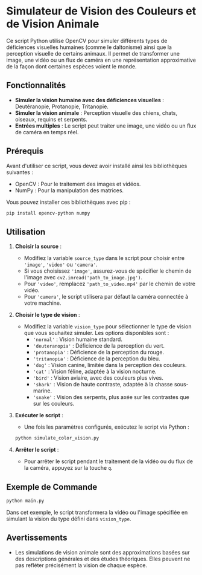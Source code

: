 # Simulateur de Vision des Couleurs et de Vision Animale

Ce script Python utilise OpenCV pour simuler différents types de déficiences visuelles humaines (comme le daltonisme) ainsi que la perception visuelle de certains animaux. Il permet de transformer une image, une vidéo ou un flux de caméra en une représentation approximative de la façon dont certaines espèces voient le monde.

## Fonctionnalités

- **Simuler la vision humaine avec des déficiences visuelles** : Deutéranopie, Protanopie, Tritanopie.
- **Simuler la vision animale** : Perception visuelle des chiens, chats, oiseaux, requins et serpents.
- **Entrées multiples** : Le script peut traiter une image, une vidéo ou un flux de caméra en temps réel.

## Prérequis

Avant d'utiliser ce script, vous devez avoir installé ainsi les bibliothèques suivantes :
- OpenCV : Pour le traitement des images et vidéos.
- NumPy : Pour la manipulation des matrices.

Vous pouvez installer ces bibliothèques avec pip :

```bash
pip install opencv-python numpy
```

## Utilisation

1. **Choisir la source** :
   - Modifiez la variable `source_type` dans le script pour choisir entre `'image'`, `'video'` ou `'camera'`.
   - Si vous choisissez `'image'`, assurez-vous de spécifier le chemin de l'image avec `cv2.imread('path_to_image.jpg')`.
   - Pour `'video'`, remplacez `'path_to_video.mp4'` par le chemin de votre vidéo.
   - Pour `'camera'`, le script utilisera par défaut la caméra connectée à votre machine.

2. **Choisir le type de vision** :
   - Modifiez la variable `vision_type` pour sélectionner le type de vision que vous souhaitez simuler. Les options disponibles sont :
     - `'normal'` : Vision humaine standard.
     - `'deuteranopia'` : Déficience de la perception du vert.
     - `'protanopia'` : Déficience de la perception du rouge.
     - `'tritanopia'` : Déficience de la perception du bleu.
     - `'dog'` : Vision canine, limitée dans la perception des couleurs.
     - `'cat'` : Vision féline, adaptée à la vision nocturne.
     - `'bird'` : Vision aviaire, avec des couleurs plus vives.
     - `'shark'` : Vision de haute contraste, adaptée à la chasse sous-marine.
     - `'snake'` : Vision des serpents, plus axée sur les contrastes que sur les couleurs.

3. **Exécuter le script** :
   - Une fois les paramètres configurés, exécutez le script via Python :

   ```bash
   python simulate_color_vision.py
   ```

4. **Arrêter le script** :
   - Pour arrêter le script pendant le traitement de la vidéo ou du flux de la caméra, appuyez sur la touche `q`.

## Exemple de Commande

```bash
python main.py
```

Dans cet exemple, le script transformera la vidéo ou l'image spécifiée en simulant la vision du type défini dans `vision_type`.

## Avertissements

- Les simulations de vision animale sont des approximations basées sur des descriptions générales et des études théoriques. Elles peuvent ne pas refléter précisément la vision de chaque espèce.
